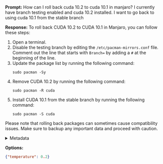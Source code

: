**Prompt:**
How can I roll back cuda 10.2 to cuda 10.1 in manjaro? I currently have branch testing enabled and cuda 10.2 installed. I want to go back to using cuda 10.1 from the stable branch


**Response:**
To roll back CUDA 10.2 to CUDA 10.1 in Manjaro, you can follow these steps:

1. Open a terminal.
2. Disable the testing branch by editing the `/etc/pacman-mirrors.conf` file. Comment out the line that starts with `Branch=` by adding a `#` at the beginning of the line.
3. Update the package list by running the following command:
   ```
   sudo pacman -Sy
   ```
4. Remove CUDA 10.2 by running the following command:
   ```
   sudo pacman -R cuda
   ```
5. Install CUDA 10.1 from the stable branch by running the following command:
   ```
   sudo pacman -S cuda
   ```

Please note that rolling back packages can sometimes cause compatibility issues. Make sure to backup any important data and proceed with caution.

<details><summary>Metadata</summary>

- Duration: 5611 ms
- Datetime: 2023-08-13T18:31:35.675609
- Model: gpt-3.5-turbo-0613

</details>

**Options:**
```json
{"temperature": 0.2}
```

